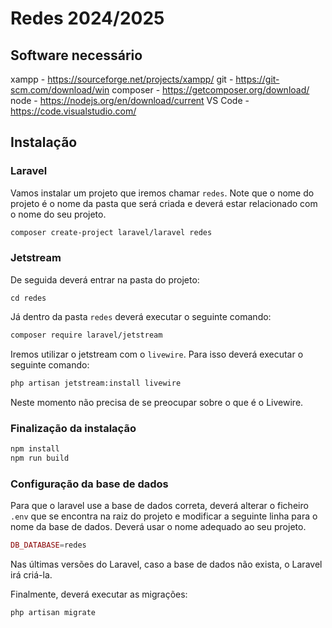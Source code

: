 # Redes 2024/2025

## Software necessário

xampp - https://sourceforge.net/projects/xampp/
git - https://git-scm.com/download/win
composer - https://getcomposer.org/download/
node - https://nodejs.org/en/download/current
VS Code - https://code.visualstudio.com/

## Instalação 

### Laravel

Vamos instalar um projeto que iremos chamar ```redes```. Note que o nome do projeto é o nome da pasta que será criada e deverá estar relacionado com o nome do seu projeto. 

```bash
composer create-project laravel/laravel redes
```

### Jetstream

De seguida deverá entrar na pasta do projeto:

```cd redes```

Já dentro da pasta `redes` deverá executar o seguinte comando:

```bash
composer require laravel/jetstream
```

Iremos utilizar o jetstream com o ```livewire```. Para isso deverá executar o seguinte comando:

```bash
php artisan jetstream:install livewire
```

Neste momento não precisa de se preocupar sobre o que é o Livewire. 

### Finalização da instalação 

```bash
npm install
npm run build
```

### Configuração da base de dados

Para que o laravel use a base de dados correta, deverá alterar o ficheiro ```.env``` que se encontra na raiz do projeto e modificar a seguinte linha para o nome da base de dados. Deverá usar o nome adequado ao seu projeto.

```php
DB_DATABASE=redes
```

Nas últimas versões do Laravel, caso a base de dados não exista, o Laravel irá criá-la.

Finalmente, deverá executar as migrações:

```bash
php artisan migrate
```
